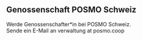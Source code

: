 ## Genossenschaft POSMO Schweiz

Werde Genossenschafter\*in bei POSMO Schweiz.       
Sende ein E-Mail an verwaltung at posmo.coop
